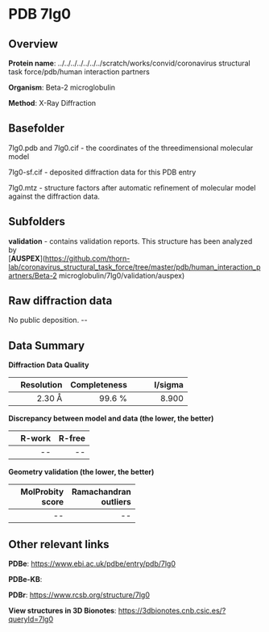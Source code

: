 # PDB 7lg0

## Overview

**Protein name**: ../../../../../../../scratch/works/convid/coronavirus structural task force/pdb/human interaction partners

**Organism**: Beta-2 microglobulin

**Method**: X-Ray Diffraction



## Basefolder

7lg0.pdb and 7lg0.cif - the coordinates of the threedimensional molecular model

7lg0-sf.cif - deposited diffraction data for this PDB entry

7lg0.mtz - structure factors after automatic refinement of molecular model against the diffraction data.

## Subfolders





**validation** - contains validation reports. This structure has been analyzed by <br>[**AUSPEX**](https://github.com/thorn-lab/coronavirus_structural_task_force/tree/master/pdb/human_interaction_partners/Beta-2 microglobulin/7lg0/validation/auspex)     



## Raw diffraction data

No public deposition. --<br> 

## Data Summary
**Diffraction Data Quality**

|   | Resolution | Completeness| I/sigma |
|---|-------------:|----------------:|--------------:|
|   |2.30 Å|99.6  %|<img width=50/>8.900|

**Discrepancy between model and data (the lower, the better)**

|   | **R-work**| **R-free**   
|---|-------------:|----------------:|           
||--|--|

**Geometry validation (the lower, the better)**

|   |**MolProbity<br>score**| **Ramachandran<br>outliers** 
|---|-------------:|----------------:|
||--|--|

 

 



## Other relevant links 
**PDBe**:  https://www.ebi.ac.uk/pdbe/entry/pdb/7lg0

**PDBe-KB**:  
 
**PDBr**: https://www.rcsb.org/structure/7lg0 

**View structures in 3D Bionotes**: https://3dbionotes.cnb.csic.es/?queryId=7lg0

